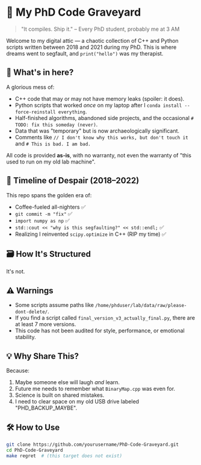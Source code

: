 # 🧠 My PhD Code Graveyard

> "It compiles. Ship it." – Every PhD student, probably me at 3 AM

Welcome to my digital attic — a chaotic collection of C++ and Python scripts written between 2018 and 2021 during my PhD. This is where dreams went to segfault, and `print("hello")` was my therapist.

## 🧱 What's in here?

A glorious mess of:
- C++ code that may or may not have memory leaks (spoiler: it does).
- Python scripts that worked *once* on my laptop after I `conda install --force-reinstall everything`.
- Half-finished algorithms, abandoned side projects, and the occasional `# TODO: fix this someday (never)`.
- Data that was "temporary" but is now archaeologically significant.
- Comments like `// I don't know why this works, but don't touch it` and `# This is bad. I am bad.`

All code is provided **as-is**, with no warranty, not even the warranty of "this used to run on my old lab machine".

## 📅 Timeline of Despair (2018–2022)

This repo spans the golden era of:
- Coffee-fueled all-nighters ✅
- `git commit -m "fix"` ✅
- `import numpy as np` ✅
- `std::cout << "why is this segfaulting?" << std::endl;` ✅
- Realizing I reinvented `scipy.optimize` in C++ (RIP my time) ✅

## 🗃️ How It's Structured
It's not.

## ⚠️ Warnings
- Some scripts assume paths like `/home/phduser/lab/data/raw/please-dont-delete/`.
- If you find a script called `final_version_v3_actually_final.py`, there are at least 7 more versions.
- This code has not been audited for style, performance, or emotional stability.

## 💡 Why Share This?

Because:
1. Maybe someone else will laugh *and* learn.
2. Future me needs to remember what `BinaryMap.cpp` was even for.
3. Science is built on shared mistakes.
4. I need to clear space on my old USB drive labeled "PHD_BACKUP_MAYBE".

## 🛠️ How to Use

```bash
git clone https://github.com/yourusername/PhD-Code-Graveyard.git
cd PhD-Code-Graveyard
make regret  # (this target does not exist)

